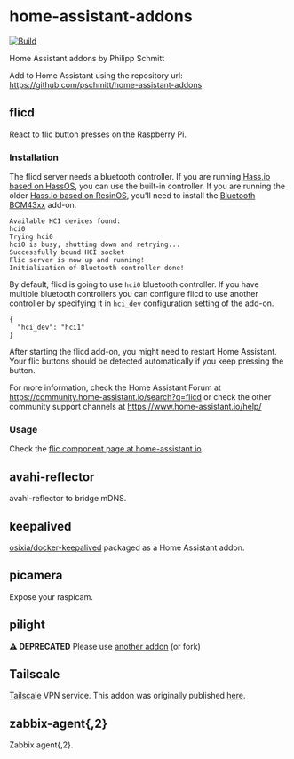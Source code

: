 # home-assistant-addons

[![Build](https://github.com/pschmitt/home-assistant-addons/workflows/Build/badge.svg)](https://github.com/pschmitt/home-assistant-addons/actions?query=workflow%3ABuild)

Home Assistant addons by Philipp Schmitt

Add to Home Assistant using the repository url: 
https://github.com/pschmitt/home-assistant-addons

## flicd

React to flic button presses on the Raspberry Pi.

### Installation

The flicd server needs a bluetooth controller. If you are running [Hass.io based on HassOS](https://www.home-assistant.io/blog/2018/07/11/hassio-images/), you can use the built-in controller. If you are running the older [Hass.io based on ResinOS](https://www.home-assistant.io/blog/2018/07/11/hassio-images/), you'll need to install the [Bluetooth BCM43xx](https://www.home-assistant.io/addons/bluetooth_bcm43xx/) add-on.

```
Available HCI devices found:
hci0
Trying hci0
hci0 is busy, shutting down and retrying...
Successfully bound HCI socket
Flic server is now up and running!
Initialization of Bluetooth controller done!
```

By default, flicd is going to use `hci0` bluetooth controller. If you have multiple bluetooth controllers you can configure flicd to use another controller by specifying it in `hci_dev` configuration setting of the add-on.

```
{
  "hci_dev": "hci1"
}
```

After starting the flicd add-on, you might need to restart Home Assistant.
Your flic buttons should be detected automatically if you keep pressing the button.

For more information, check the Home Assistant Forum at https://community.home-assistant.io/search?q=flicd or check the other community support channels at https://www.home-assistant.io/help/

### Usage

Check the [flic component page at home-assistant.io](https://www.home-assistant.io/components/binary_sensor.flic/).

## avahi-reflector

avahi-reflector to bridge mDNS.

## keepalived

[osixia/docker-keepalived](https://github.com/osixia/docker-keepalived) packaged
as a Home Assistant addon.

## picamera

Expose your raspicam.

## pilight

**⚠️ DEPRECATED** Please use [another addon](https://github.com/philipp-luettecke/hassio-addons/) (or fork)

## Tailscale

[Tailscale](https://tailscale.com) VPN service. This addon was originally published [here](https://github.com/tsujamin/hass-addons/tree/main/tailscale).

## zabbix-agent{,2}

Zabbix agent{,2}.

